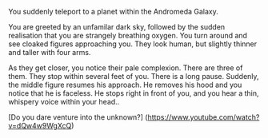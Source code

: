 You suddenly teleport to a planet within the Andromeda Galaxy.

You are greeted by an unfamilar dark sky, followed by the sudden realisation that you are strangely breathing oxygen. You turn around and
see cloaked figures approaching you. They look human, but slightly thinner and taller with four arms.

As they get closer, you notice their pale complexion. There are three of them. They stop within several feet of you. There is a long pause.
Suddenly, the middle figure resumes his approach. He removes his hood and you notice that he is faceless. He stops right in front of you, and
you hear a thin, whispery voice within your head..

[Do you dare venture into the unknown?] (https://www.youtube.com/watch?v=dQw4w9WgXcQ)
